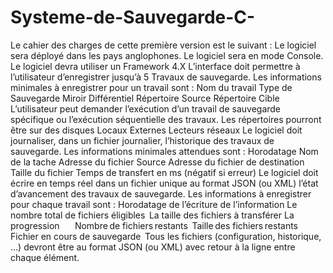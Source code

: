 # Systeme-de-Sauvegarde-C-
Le cahier des charges de cette première version est le suivant :  Le logiciel sera déployé dans les pays anglophones. Le logiciel sera en mode Console. Le logiciel devra utiliser un Framework 4.X L’interface doit permettre à l’utilisateur d’enregistrer jusqu’à 5 Travaux de sauvegarde. Les informations minimales à enregistrer pour un travail sont : Nom du travail Type de Sauvegarde Miroir Différentiel Répertoire Source Répertoire Cible L’utilisateur peut demander l’exécution d’un travail de sauvegarde spécifique ou l’exécution séquentielle des travaux. Les répertoires pourront être sur des disques Locaux Externes Lecteurs réseaux Le logiciel doit journaliser, dans un fichier journalier, l’historique des travaux de sauvegarde. Les informations minimales attendues sont : Horodatage Nom de la tache Adresse du fichier Source Adresse du fichier de destination Taille du fichier Temps de transfert en ms (négatif si erreur) Le logiciel doit écrire en temps réel dans un fichier unique au format JSON (ou XML) l’état d’avancement des travaux de sauvegarde. Les informations à enregistrer pour chaque travail sont : Horodatage de l’écriture de l’information Le nombre total de fichiers éligibles  La taille des fichiers à transférer La progression         Nombre de fichiers restants  Taille des fichiers restants  Fichier en cours de sauvegarde  Tous les fichiers (configuration, historique, …) devront être au format JSON (ou XML) avec retour à la ligne entre chaque élément.
